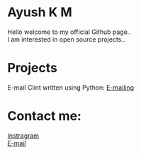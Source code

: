 # Ayush K M
Hello welcome to my official Github page..<br>
I am interested in open source projects..


# Projects
E-mail Clint written using Python: <a href="https://github.com/kmayushkm/E-mailing">E-mailing</a>


# Contact me:
<a href="https://www.instagram.com/_ayush_k_m_">Instragram</a><br>
<a href="mailto:kmayushkm@gmail.com">E-mail</a>
